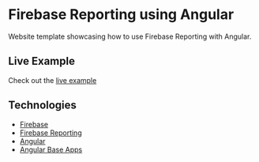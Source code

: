 # Firebase Reporting using Angular
Website template showcasing how to use Firebase Reporting with Angular.

## Live Example
Check out the [live example](https://fir-reporting-angular.firebaseapp.com/)

## Technologies

- [Firebase](https://firebase.google.com/)
- [Firebase Reporting](https://github.com/greenhousegames/firebase-reporting)
- [Angular](https://angularjs.org/)
- [Angular Base Apps](http://base-apps.github.io/angular-base-apps)
